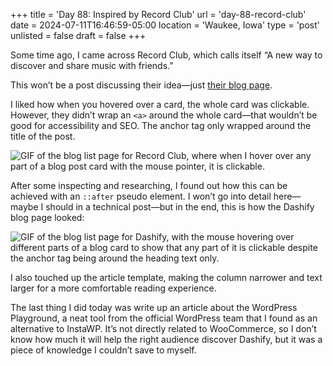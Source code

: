 +++
title = 'Day 88: Inspired by Record Club'
url = 'day-88-record-club'
date = 2024-07-11T16:46:59-05:00
location = 'Waukee, Iowa'
type = 'post'
unlisted = false
draft = false
+++

Some time ago, I came across Record Club, which calls itself “A new way to discover and share music with friends.”

This won’t be a post discussing their idea—just [their blog page](https://record.club/blog).

I liked how when you hovered over a card, the whole card was clickable. However, they didn’t wrap an `<a>` around the whole card—that wouldn’t be good for accessibility and SEO. The anchor tag only wrapped around the title of the post.

![GIF of the blog list page for Record Club, where when I hover over any part of a blog post card with the mouse pointer, it is clickable.](/day-88-record-club/record-club-blog.gif)

After some inspecting and researching, I found out how this can be achieved with an `::after` pseudo element. I won’t go into detail here—maybe I should in a technical post—but in the end, this is how the Dashify blog page looked:

![GIF of the blog list page for Dashify, with the mouse hovering over different parts of a blog card to show that any part of it is clickable despite the anchor tag being around the heading text only.](/day-88-record-club/dashify-blog.gif)

I also touched up the article template, making the column narrower and text larger for a more comfortable reading experience.

The last thing I did today was write up an article about the WordPress Playground, a neat tool from the official WordPress team that I found as an alternative to InstaWP. It’s not directly related to WooCommerce, so I don’t know how much it will help the right audience discover Dashify, but it was a piece of knowledge I couldn’t save to myself.
